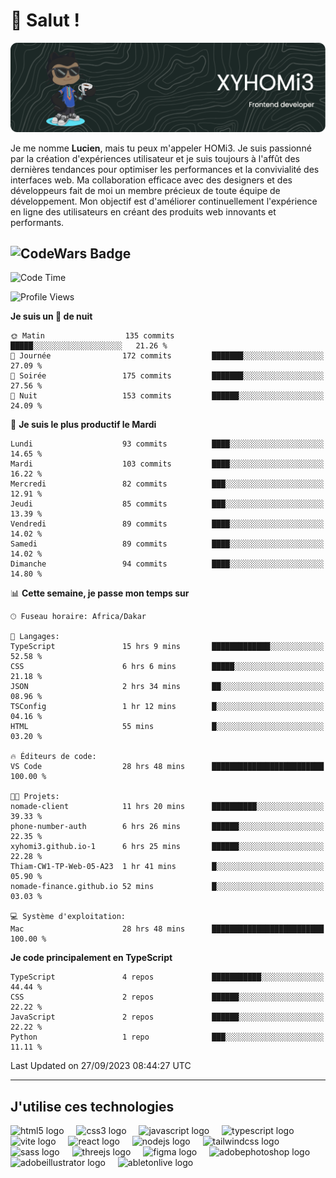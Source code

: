 # 👋 Salut !

![Header](./github-header-image.png)

Je me nomme **Lucien**, mais tu peux m'appeler HOMi3. Je suis passionné par la création d'expériences utilisateur et je suis toujours à l'affût des dernières tendances pour optimiser les performances et la convivialité des interfaces web. Ma collaboration efficace avec des designers et des développeurs fait de moi un membre précieux de toute équipe de développement. Mon objectif est d'améliorer continuellement l'expérience en ligne des utilisateurs en créant des produits web innovants et performants.

![CodeWars Badge](https://www.codewars.com/users/xyhomi3/badges/small)
---
<!--START_SECTION:waka-->
![Code Time](http://img.shields.io/badge/Code%20Time-28%20hrs%2048%20mins-blue)

![Profile Views](http://img.shields.io/badge/Vues%20du%20profil-695-blue)

**Je suis un 🦉 de nuit** 

```text
🌞 Matin                  135 commits         █████░░░░░░░░░░░░░░░░░░░░   21.26 % 
🌆 Journée                172 commits         ███████░░░░░░░░░░░░░░░░░░   27.09 % 
🌃 Soirée                 175 commits         ███████░░░░░░░░░░░░░░░░░░   27.56 % 
🌙 Nuit                   153 commits         ██████░░░░░░░░░░░░░░░░░░░   24.09 % 
```
📅 **Je suis le plus productif le Mardi** 

```text
Lundi                    93 commits          ████░░░░░░░░░░░░░░░░░░░░░   14.65 % 
Mardi                    103 commits         ████░░░░░░░░░░░░░░░░░░░░░   16.22 % 
Mercredi                 82 commits          ███░░░░░░░░░░░░░░░░░░░░░░   12.91 % 
Jeudi                    85 commits          ███░░░░░░░░░░░░░░░░░░░░░░   13.39 % 
Vendredi                 89 commits          ████░░░░░░░░░░░░░░░░░░░░░   14.02 % 
Samedi                   89 commits          ████░░░░░░░░░░░░░░░░░░░░░   14.02 % 
Dimanche                 94 commits          ████░░░░░░░░░░░░░░░░░░░░░   14.80 % 
```


📊 **Cette semaine, je passe mon temps sur** 

```text
🕑︎ Fuseau horaire: Africa/Dakar

💬 Langages: 
TypeScript               15 hrs 9 mins       █████████████░░░░░░░░░░░░   52.58 % 
CSS                      6 hrs 6 mins        █████░░░░░░░░░░░░░░░░░░░░   21.18 % 
JSON                     2 hrs 34 mins       ██░░░░░░░░░░░░░░░░░░░░░░░   08.96 % 
TSConfig                 1 hr 12 mins        █░░░░░░░░░░░░░░░░░░░░░░░░   04.16 % 
HTML                     55 mins             █░░░░░░░░░░░░░░░░░░░░░░░░   03.20 % 

🔥 Éditeurs de code: 
VS Code                  28 hrs 48 mins      █████████████████████████   100.00 % 

🐱‍💻 Projets: 
nomade-client            11 hrs 20 mins      ██████████░░░░░░░░░░░░░░░   39.33 % 
phone-number-auth        6 hrs 26 mins       ██████░░░░░░░░░░░░░░░░░░░   22.35 % 
xyhomi3.github.io-1      6 hrs 25 mins       ██████░░░░░░░░░░░░░░░░░░░   22.28 % 
Thiam-CW1-TP-Web-05-A23  1 hr 41 mins        █░░░░░░░░░░░░░░░░░░░░░░░░   05.90 % 
nomade-finance.github.io 52 mins             █░░░░░░░░░░░░░░░░░░░░░░░░   03.03 % 

💻 Système d'exploitation: 
Mac                      28 hrs 48 mins      █████████████████████████   100.00 % 
```

**Je code principalement en TypeScript** 

```text
TypeScript               4 repos             ███████████░░░░░░░░░░░░░░   44.44 % 
CSS                      2 repos             ██████░░░░░░░░░░░░░░░░░░░   22.22 % 
JavaScript               2 repos             ██████░░░░░░░░░░░░░░░░░░░   22.22 % 
Python                   1 repo              ███░░░░░░░░░░░░░░░░░░░░░░   11.11 % 
```




 Last Updated on 27/09/2023 08:44:27 UTC
<!--END_SECTION:waka-->
---

## J'utilise ces technologies

<div align="left">
  <img src="https://skillicons.dev/icons?i=html" height="40" alt="html5 logo"  />
  <img width="12" />
  <img src="https://skillicons.dev/icons?i=css" height="40" alt="css3 logo"  />
  <img width="12" />
  <img src="https://skillicons.dev/icons?i=js" height="40" alt="javascript logo"  />
  <img width="12" />
  <img src="https://skillicons.dev/icons?i=ts" height="40" alt="typescript logo"  />
  <img width="12" />
  <img src="https://skillicons.dev/icons?i=vite" height="40" alt="vite logo"  />
  <img width="12" />
  <img src="https://skillicons.dev/icons?i=react" height="40" alt="react logo"  />
  <img width="12" />
  <img src="https://cdn.jsdelivr.net/gh/devicons/devicon/icons/nodejs/nodejs-original.svg" height="40" alt="nodejs logo"  />
  <img width="12" />
  <img src="https://skillicons.dev/icons?i=tailwind" height="40" alt="tailwindcss logo"  />
  <img width="12" />
  <img src="https://skillicons.dev/icons?i=sass" height="40" alt="sass logo"  />
  <img width="12" />
  <img src="https://skillicons.dev/icons?i=threejs" height="40" alt="threejs logo"  />
  <img width="12" />
  <img src="https://skillicons.dev/icons?i=figma" height="40" alt="figma logo"  />
  <img width="12" />
  <img src="https://skillicons.dev/icons?i=ps" height="40" alt="adobephotoshop logo"  />
  <img width="12" />
  <img src="https://skillicons.dev/icons?i=ai" height="40" alt="adobeillustrator logo"  />
  <img width="12" />
  <img src="https://skillicons.dev/icons?i=ableton" height="40" alt="abletonlive logo"  />
</div>



